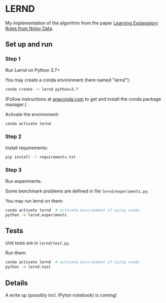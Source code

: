 # LERND

My implementation of the algorithm from the paper
[Learning Explanatory Rules from Noisy Data](https://arxiv.org/abs/1711.04574).

## Set up and run

### Step 1
Run Lernd on Python 3.7+

You may create a conda environment (here named "lernd"):
```bash
conda create -n lernd python=3.7
```

(Follow instructions at [anaconda.com](https://www.anaconda.com) to get and install the conda package manager.)


Activate the environment:
```bash
conda activate lernd
```

### Step 2
Install requirements:
```bash
pip install -r requirements.txt
```

### Step 3
Run experiments.

Some benchmark problems are defined in file `lernd/experiments.py`.

You may run lernd on them:
```bash
conda activate lernd  # activate environment if using conda
python -m lernd.experiments
```


## Tests

Unit tests are in `lernd/test.py`. 

Run them:
```bash
conda activate lernd  # activate environment if using conda
python -m lernd.test
```

## Details
A write up (possibly incl. IPyton notebook) is coming!
